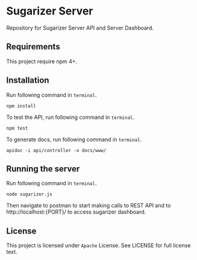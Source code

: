 # Sugarizer Server

Repository for Sugarizer Server API and Server Dashboard.

## Requirements

This project require npm 4+.

## Installation

Run following command in `terminal`.

    npm install

To test the API, run following command in `terminal`.

    npm test

To generate docs, run following command in `terminal`.

    apidoc -i api/controller -o docs/www/

## Running the server

Run following command in `terminal`.

    node sugarizer.js

Then navigate to postman to start making calls to REST API and to http://localhost:{PORT}/ to access sugarizer dashboard.

## License

This project is licensed under `Apache` License. See LICENSE for full license text.
